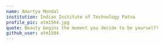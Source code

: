 ```yaml
---
name: Amartya Mondal
institution: Indian Institute of Technology Patna
profile_pic: atm1504.jpg
quote: Beauty begins the moment you decide to be yourself!
github_user: atm1504
---
```

